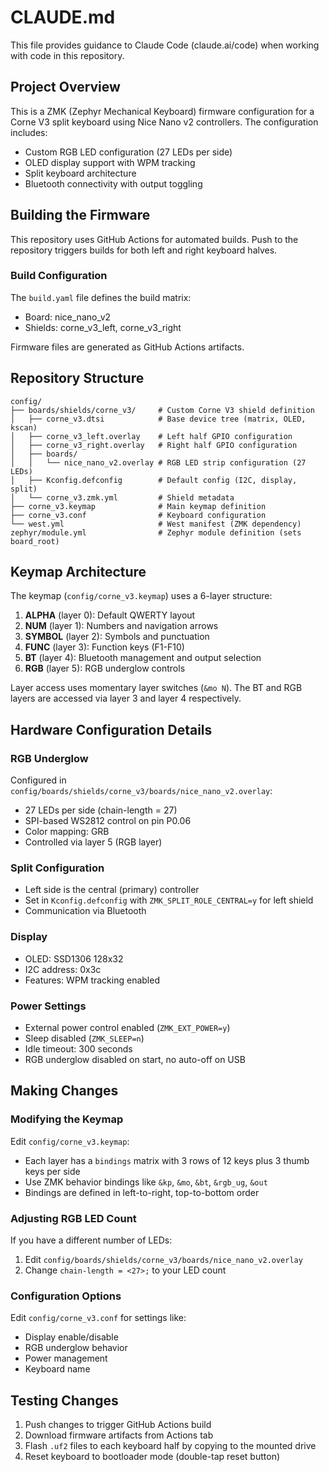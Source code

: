 # CLAUDE.md

This file provides guidance to Claude Code (claude.ai/code) when working with code in this repository.

## Project Overview

This is a ZMK (Zephyr Mechanical Keyboard) firmware configuration for a Corne V3 split keyboard using Nice Nano v2 controllers. The configuration includes:
- Custom RGB LED configuration (27 LEDs per side)
- OLED display support with WPM tracking
- Split keyboard architecture
- Bluetooth connectivity with output toggling

## Building the Firmware

This repository uses GitHub Actions for automated builds. Push to the repository triggers builds for both left and right keyboard halves.

### Build Configuration

The `build.yaml` file defines the build matrix:
- Board: nice_nano_v2
- Shields: corne_v3_left, corne_v3_right

Firmware files are generated as GitHub Actions artifacts.

## Repository Structure

```
config/
├── boards/shields/corne_v3/     # Custom Corne V3 shield definition
│   ├── corne_v3.dtsi            # Base device tree (matrix, OLED, kscan)
│   ├── corne_v3_left.overlay    # Left half GPIO configuration
│   ├── corne_v3_right.overlay   # Right half GPIO configuration
│   ├── boards/
│   │   └── nice_nano_v2.overlay # RGB LED strip configuration (27 LEDs)
│   ├── Kconfig.defconfig        # Default config (I2C, display, split)
│   └── corne_v3.zmk.yml         # Shield metadata
├── corne_v3.keymap              # Main keymap definition
├── corne_v3.conf                # Keyboard configuration
└── west.yml                     # West manifest (ZMK dependency)
zephyr/module.yml                # Zephyr module definition (sets board_root)
```

## Keymap Architecture

The keymap (`config/corne_v3.keymap`) uses a 6-layer structure:

1. **ALPHA** (layer 0): Default QWERTY layout
2. **NUM** (layer 1): Numbers and navigation arrows
3. **SYMBOL** (layer 2): Symbols and punctuation
4. **FUNC** (layer 3): Function keys (F1-F10)
5. **BT** (layer 4): Bluetooth management and output selection
6. **RGB** (layer 5): RGB underglow controls

Layer access uses momentary layer switches (`&mo N`). The BT and RGB layers are accessed via layer 3 and layer 4 respectively.

## Hardware Configuration Details

### RGB Underglow

Configured in `config/boards/shields/corne_v3/boards/nice_nano_v2.overlay`:
- 27 LEDs per side (chain-length = 27)
- SPI-based WS2812 control on pin P0.06
- Color mapping: GRB
- Controlled via layer 5 (RGB layer)

### Split Configuration

- Left side is the central (primary) controller
- Set in `Kconfig.defconfig` with `ZMK_SPLIT_ROLE_CENTRAL=y` for left shield
- Communication via Bluetooth

### Display

- OLED: SSD1306 128x32
- I2C address: 0x3c
- Features: WPM tracking enabled

### Power Settings

- External power control enabled (`ZMK_EXT_POWER=y`)
- Sleep disabled (`ZMK_SLEEP=n`)
- Idle timeout: 300 seconds
- RGB underglow disabled on start, no auto-off on USB

## Making Changes

### Modifying the Keymap

Edit `config/corne_v3.keymap`:
- Each layer has a `bindings` matrix with 3 rows of 12 keys plus 3 thumb keys per side
- Use ZMK behavior bindings like `&kp`, `&mo`, `&bt`, `&rgb_ug`, `&out`
- Bindings are defined in left-to-right, top-to-bottom order

### Adjusting RGB LED Count

If you have a different number of LEDs:
1. Edit `config/boards/shields/corne_v3/boards/nice_nano_v2.overlay`
2. Change `chain-length = <27>;` to your LED count

### Configuration Options

Edit `config/corne_v3.conf` for settings like:
- Display enable/disable
- RGB underglow behavior
- Power management
- Keyboard name

## Testing Changes

1. Push changes to trigger GitHub Actions build
2. Download firmware artifacts from Actions tab
3. Flash `.uf2` files to each keyboard half by copying to the mounted drive
4. Reset keyboard to bootloader mode (double-tap reset button)
